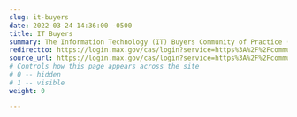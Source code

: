 ```yaml
---
slug: it-buyers
date: 2022-03-24 14:36:00 -0500
title: IT Buyers
summary: The Information Technology (IT) Buyers Community of Practice (ITB CoP) brings together acquisition programs, contract vehicle programs, and procurement specialists to create a community of federal IT buyers who share their experiences and scale their expertise across government.
redirectto: https://login.max.gov/cas/login?service=https%3A%2F%2Fcommunity.max.gov%2Flogin.action%3Fos_destination%3D%252Fpages%252Fviewpage.action%253FspaceKey%253DEgov%2526title%253DIT%252BBuyers%252BCommunity%252Bof%252BPractice
source_url: https://login.max.gov/cas/login?service=https%3A%2F%2Fcommunity.max.gov%2Flogin.action%3Fos_destination%3D%252Fpages%252Fviewpage.action%253FspaceKey%253DEgov%2526title%253DIT%252BBuyers%252BCommunity%252Bof%252BPractice
# Controls how this page appears across the site
# 0 -- hidden
# 1 -- visible
weight: 0

---
```


